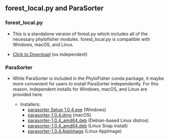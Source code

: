 ## forest_local.py and ParaSorter

### forest_local.py
   - This is a standalone version of forest.py which includes all of the necessary phylofisher modules. forest_local.py is compatible with Windows, macOS, and Linux.  <br/>
  
   - <a href="https://raw.githubusercontent.com/TheBrownLab/PhyloFisher/master/parasorter/forest_local.py" 
    download>Click to Download</a> (os independent)

### ParaSorter
 - While ParaSorter is included in the PhyloFisher conda package, it maybe more convenient for users to install ParaSorter independently. For this reason, independent installs for Windows, macOS, and Linux are provided here.

   - Installers:
     - <a href="https://github.com/TheBrownLab/PhyloFisher/raw/master/parasorter/parasorter%20Setup%201.0.4.exe" 
    download>parasorter Setup 1.0.4.exe</a> (Windows)
     - <a href="https://github.com/TheBrownLab/PhyloFisher/raw/master/parasorter/parasorter-1.0.4.dmg" 
    download>parasorter-1.0.4.dmg</a>     (macOS)
     - <a href="https://github.com/TheBrownLab/PhyloFisher/raw/master/parasorter/parasorter_1.0.4_amd64.deb" 
    download>parasorter-1.0.4_amd64.deb</a> (Debian-based Linux distros)
     - <a href="https://github.com/TheBrownLab/PhyloFisher/raw/master/parasorter/parasorter_1.0.4_amd64.snap" 
    download>parasorter-1.0.4_amd64.deb</a> (Linux Snap install)
     - <a href="https://github.com/TheBrownLab/PhyloFisher/raw/master/parasorter/parasorter-1.0.4.AppImage" 
    download>parasorter-1.0.4.AppImage</a> (Linux AppImage)
 
